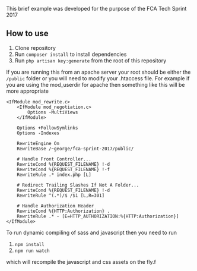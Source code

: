 This brief example was developed for the purpose of the FCA Tech Sprint 2017

## How to use
1. Clone repository
2. Run `composer install` to install dependencies
3. Run `php artisan key:generate` from the root of this repository

If you are running this from an apache server your root should be either the `/public` folder
or you will need to modify your .htaccess file. For example if you are using the mod_userdir
for apache then something like this will be more appropriate

```
<IfModule mod_rewrite.c>
    <IfModule mod_negotiation.c>
        Options -MultiViews
    </IfModule>

    Options +FollowSymlinks
    Options -Indexes

    RewriteEngine On
    RewriteBase /~george/fca-sprint-2017/public/

    # Handle Front Controller...
    RewriteCond %{REQUEST_FILENAME} !-d
    RewriteCond %{REQUEST_FILENAME} !-f
    RewriteRule .* index.php [L]

    # Redirect Trailing Slashes If Not A Folder...
    RewriteCond %{REQUEST_FILENAME} !-d
    RewriteRule ^(.*)/$ /$1 [L,R=301]

    # Handle Authorization Header
    RewriteCond %{HTTP:Authorization} .
    RewriteRule .* - [E=HTTP_AUTHORIZATION:%{HTTP:Authorization}]
</IfModule>
```

To run dynamic compiling of sass and javascript then you need to run

1. `npm install`
2. `npm run watch`

which will recompile the javascript and css assets on the fly.f